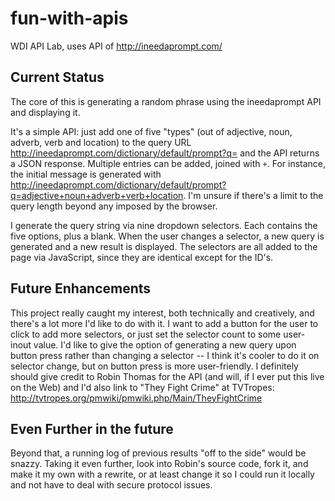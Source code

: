 # fun-with-apis
WDI API Lab, uses API of http://ineedaprompt.com/

## Current Status
The core of this is generating a random phrase using the ineedaprompt API and displaying it. 

It's a simple API: just add one of five "types" (out of adjective, noun, adverb, verb and location) to the query URL http://ineedaprompt.com/dictionary/default/prompt?q= and the API returns a JSON response. Multiple entries can be added, joined with `+`. For instance, the initial message is generated with http://ineedaprompt.com/dictionary/default/prompt?q=adjective+noun+adverb+verb+location. I'm unsure if there's a limit to the query length beyond any imposed by the browser. 

I generate the query string via nine dropdown selectors. Each contains the five options, plus a blank. When the user changes a selector, a new query is generated and a new result is displayed. The selectors are all added to the page via JavaScript, since they are identical except for the ID's.

## Future Enhancements
This project really caught my interest, both technically and creatively, and there's a lot more I'd like to do with it. I want to add a button for the user to click to add more selectors, or just set the selector count to some user-inout value. I'd like to give the option of generating a new query upon button press rather than changing a selector -- I think it's cooler to do it on selector change, but on button press is more user-friendly. I definitely should give credit to Robin Thomas for the API (and will, if I ever put this live on the Web) and I'd also link to "They Fight Crime" at TVTropes:  http://tvtropes.org/pmwiki/pmwiki.php/Main/TheyFightCrime 

## Even Further in the future
Beyond that, a running log of previous results "off to the side" would be snazzy. Taking it even further, look into Robin's source code, fork it, and make it my own with a rewrite, or at least change it so I could run it locally and not have to deal with secure protocol issues. 
